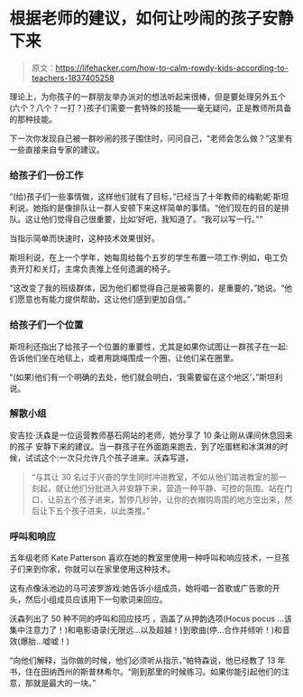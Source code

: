 # 根据老师的建议，如何让吵闹的孩子安静下来

> 原文：<https://lifehacker.com/how-to-calm-rowdy-kids-according-to-teachers-1837405258>

理论上，为你孩子的一群朋友举办派对的想法听起来很棒，但是要处理另外五个(六个？八个？一打？)孩子们需要一套特殊的技能——毫无疑问，正是教师所具备的那种技能。



下一次你发现自己被一群吵闹的孩子围住时，问问自己，“老师会怎么做？”这里有一些直接来自专家的建议。

### 给孩子们一份工作

“(给)孩子们一些事情做，这样他们就有了目标，”已经当了十年教师的梅勒妮·斯坦利说。她指的是像排队让一群人安顿下来这样简单的事情。“他们现在的目的是排队。这让他们觉得自己很重要，比如‘好吧，我知道了。“我可以写一行。”"

当指示简单而快速时，这种技术效果很好。

斯坦利说，在上一个学年，她每周给每个五岁的学生布置一项工作:例如，电工负责开灯和关灯，主席负责推上任何遗漏的椅子。

“这改变了我的班级群体，因为他们都觉得自己是被需要的，是重要的，”她说。“他们愿意也有能力提供帮助，这让他们感到更加自信。”

### 给孩子们一个位置

斯坦利还指出了给孩子一个位置的重要性，尤其是如果你试图让一群孩子在一起:告诉他们坐在地毯上，或者用跳绳围成一个圈，让他们呆在圈里。

“(如果)他们有一个明确的去处，他们就会明白，‘我需要留在这个地区’，”斯坦利说。

### 解散小组

安吉拉·沃森是一位运营教师基石网站的老师，她分享了 10 条让刚从课间休息回来的孩子 安静下来的建议。当一群孩子在外面跑来跑去，到了吃蛋糕和冰淇淋的时候，试试这个:一次只允许几个孩子进来。沃森写道，

> “与其让 30 名过于兴奋的学生同时冲进教室，不如从他们踏进教室的那一刻起，就让他们分批进入并安静下来，营造一种平静、可控的氛围。站在门口，让前五个孩子进来，暂停几秒钟，让你的衣帽钩周围的地方空出来，然后让下五个孩子进来，以此类推。”

### 呼叫和响应

五年级老师 Kate Patterson 喜欢在她的教室里使用一种呼叫和响应技术，一旦孩子们来到你家，你就可以在家里使用这种技术。

这有点像泳池边的马可波罗游戏:她告诉小组成员，她将唱一首歌或广告歌的开头，然后小组成员应该用下一句歌词来回应。

沃森列出了 50 种不同的呼叫和回应技巧 ，涵盖了从押韵选项(Hocus pocus …该集中注意力了！)和电影语录(无限远...以及超越！)到歌曲(停...合作并倾听！)和音效(爆胎...嘘嘘！)

“向他们解释，当你做的时候，他们必须听从指示，”帕特森说，他已经教了 13 年书，住在田纳西州的斯普林希尔。“刚到那里的时候练习。如果你能引起他们的注意，那就是最大的一块。”